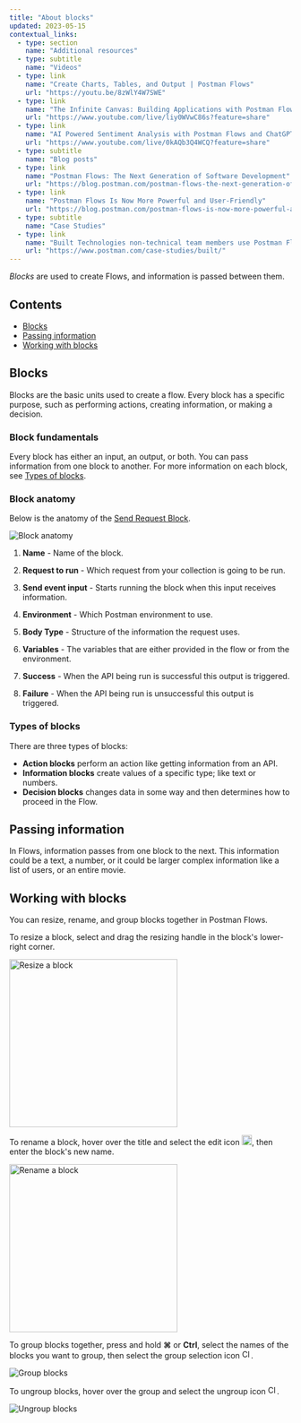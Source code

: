 ```yaml
---
title: "About blocks"
updated: 2023-05-15
contextual_links:
  - type: section
    name: "Additional resources"
  - type: subtitle
    name: "Videos"
  - type: link
    name: "Create Charts, Tables, and Output | Postman Flows"
    url: "https://youtu.be/8zWlY4W7SWE"
  - type: link
    name: "The Infinite Canvas: Building Applications with Postman Flows"
    url: "https://www.youtube.com/live/liy0WVwC86s?feature=share"
  - type: link
    name: "AI Powered Sentiment Analysis with Postman Flows and ChatGPT"
    url: "https://www.youtube.com/live/0kAQb3Q4WCQ?feature=share"
  - type: subtitle
    name: "Blog posts"
  - type: link
    name: "Postman Flows: The Next Generation of Software Development"
    url: "https://blog.postman.com/postman-flows-the-next-generation-of-software-development/"
  - type: link
    name: "Postman Flows Is Now More Powerful and User-Friendly"
    url: "https://blog.postman.com/postman-flows-is-now-more-powerful-and-user-friendly/"
  - type: subtitle
    name: "Case Studies"
  - type: link
    name: "Built Technologies non-technical team members use Postman Flows"
    url: "https://www.postman.com/case-studies/built/"
---
```


_Blocks_ are used to create Flows, and information is passed between them.

## Contents

* [Blocks](#blocks)
* [Passing information](#passing-information)
* [Working with blocks](#working-with-blocks)

## Blocks

Blocks are the basic units used to create a flow. Every block has a specific purpose, such as performing actions, creating information, or making a decision.

### Block fundamentals

Every block has either an input, an output, or both. You can pass information from one block to another. For more information on each block, see [Types of blocks](#types-of-blocks).

### Block anatomy

Below is the anatomy of the [Send Request Block](/docs/postman-flows/reference/blocks-list/#send-request).

![Block anatomy](https://assets.postman.com/postman-docs/v10/updated-block-anatomy-v10.jpg)

1. **Name** - Name of the block.

2. **Request to run** - Which request from your collection is going to be run.

3. **Send event input** - Starts running the block when this input receives information.

4. **Environment** - Which Postman environment to use.

5. **Body Type** - Structure of the information the request uses.

6. **Variables** - The variables that are either provided in the flow or from the environment.

7. **Success** - When the API being run is successful this output is triggered.

8. **Failure** - When the API being run is unsuccessful this output is triggered.

### Types of blocks

There are three types of blocks:

* **Action blocks** perform an action like getting information from an API.
* **Information blocks** create values of a specific type; like text or numbers.
* **Decision blocks** changes data in some way and then determines how to proceed in the Flow.

## Passing information

In Flows, information passes from one block to the next. This information could be a text, a number, or it could be larger complex information like a list of users, or an entire movie.

## Working with blocks

You can resize, rename, and group blocks together in Postman Flows.

To resize a block, select and drag the resizing handle in the block's lower-right corner.

<img alt="Resize a block" src="https://assets.postman.com/postman-docs/v10/flows-resize-block-v10.jpg" width="300px">

To rename a block, hover over the title and select the edit icon <img alt="Edit icon" src="https://assets.postman.com/postman-docs/documentation-edit-icon-v8-10.jpg#icon" width="18px">, then enter the block's new name.

<img alt="Rename a block" src="https://assets.postman.com/postman-docs/v10/flows-rename-block-v10.jpg" width="300px">

To group blocks together, press and hold **⌘** or **Ctrl**, select the names of the blocks you want to group, then select the group selection icon <img alt="Close icon" src="https://assets.postman.com/postman-docs/v10/flows-group-icon-v10.jpg#icon" width="16px">.

![Group blocks](https://assets.postman.com/postman-docs/v10/flows-group-blocks-v10-3.gif)

To ungroup blocks, hover over the group and select the ungroup icon <img alt="Close icon" src="https://assets.postman.com/postman-docs/v10/flows-ungroup-icon-v10.jpg#icon" width="16px">.

![Ungroup blocks](https://assets.postman.com/postman-docs/v10/flows-ungroup-blocks-v10-3.gif)
